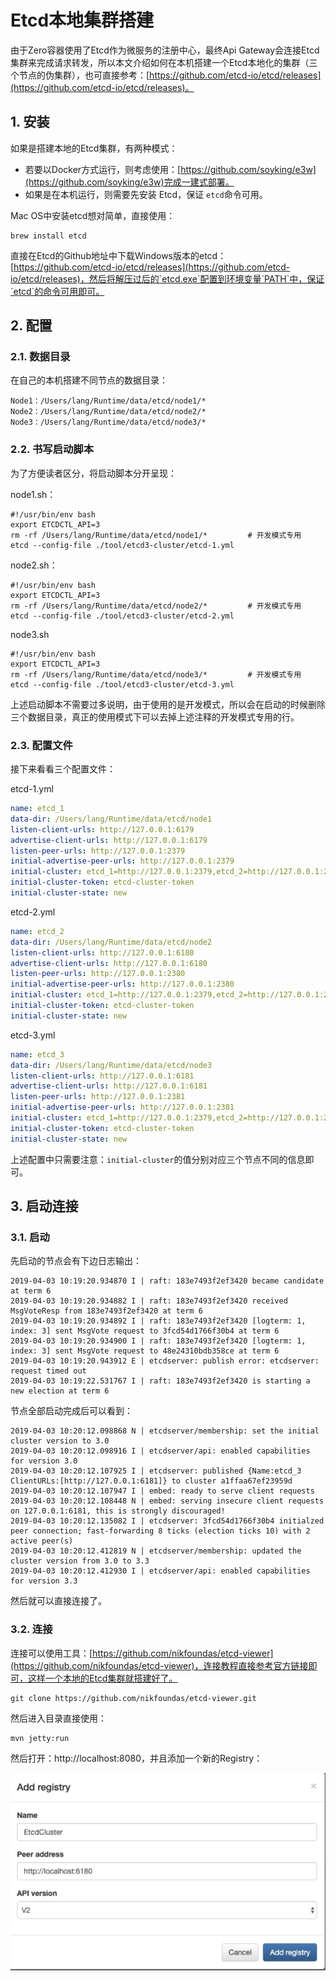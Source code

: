 # Etcd本地集群搭建

由于Zero容器使用了Etcd作为微服务的注册中心，最终Api Gateway会连接Etcd集群来完成请求转发，所以本文介绍如何在本机搭建一个Etcd本地化的集群（三个节点的伪集群），也可直接参考：[https://github.com/etcd-io/etcd/releases](https://github.com/etcd-io/etcd/releases)。

## 1. 安装

如果是搭建本地的Etcd集群，有两种模式：

* 若要以Docker方式运行，则考虑使用：[https://github.com/soyking/e3w](https://github.com/soyking/e3w)完成一建式部署。
* 如果是在本机运行，则需要先安装 Etcd，保证 `etcd`命令可用。

Mac OS中安装etcd想对简单，直接使用：

```shell
brew install etcd
```

直接在Etcd的Github地址中下载Windows版本的etcd：[https://github.com/etcd-io/etcd/releases](https://github.com/etcd-io/etcd/releases)，然后将解压过后的`etcd.exe`配置到环境变量`PATH`中，保证`etcd`的命令可用即可。

## 2. 配置

### 2.1. 数据目录

在自己的本机搭建不同节点的数据目录：

```shell
Node1：/Users/lang/Runtime/data/etcd/node1/*
Node2：/Users/lang/Runtime/data/etcd/node2/*
Node3：/Users/lang/Runtime/data/etcd/node3/*
```

### 2.2. 书写启动脚本

为了方便读者区分，将启动脚本分开呈现：

node1.sh：

```shell
#!/usr/bin/env bash
export ETCDCTL_API=3
rm -rf /Users/lang/Runtime/data/etcd/node1/*         # 开发模式专用
etcd --config-file ./tool/etcd3-cluster/etcd-1.yml
```

node2.sh：

```shell
#!/usr/bin/env bash
export ETCDCTL_API=3
rm -rf /Users/lang/Runtime/data/etcd/node2/*         # 开发模式专用
etcd --config-file ./tool/etcd3-cluster/etcd-2.yml
```

node3.sh

```shell
#!/usr/bin/env bash
export ETCDCTL_API=3
rm -rf /Users/lang/Runtime/data/etcd/node3/*         # 开发模式专用
etcd --config-file ./tool/etcd3-cluster/etcd-3.yml
```

上述启动脚本不需要过多说明，由于使用的是开发模式，所以会在启动的时候删除三个数据目录，真正的使用模式下可以去掉上述注释的开发模式专用的行。

### 2.3. 配置文件

接下来看看三个配置文件：

etcd-1.yml

```yaml
name: etcd_1
data-dir: /Users/lang/Runtime/data/etcd/node1
listen-client-urls: http://127.0.0.1:6179
advertise-client-urls: http://127.0.0.1:6179
listen-peer-urls: http://127.0.0.1:2379
initial-advertise-peer-urls: http://127.0.0.1:2379
initial-cluster: etcd_1=http://127.0.0.1:2379,etcd_2=http://127.0.0.1:2380,etcd_3=http://127.0.0.1:2381
initial-cluster-token: etcd-cluster-token
initial-cluster-state: new
```

etcd-2.yml

```yaml
name: etcd_2
data-dir: /Users/lang/Runtime/data/etcd/node2
listen-client-urls: http://127.0.0.1:6180
advertise-client-urls: http://127.0.0.1:6180
listen-peer-urls: http://127.0.0.1:2380
initial-advertise-peer-urls: http://127.0.0.1:2380
initial-cluster: etcd_1=http://127.0.0.1:2379,etcd_2=http://127.0.0.1:2380,etcd_3=http://127.0.0.1:2381
initial-cluster-token: etcd-cluster-token
initial-cluster-state: new
```

etcd-3.yml

```yaml
name: etcd_3
data-dir: /Users/lang/Runtime/data/etcd/node3
listen-client-urls: http://127.0.0.1:6181
advertise-client-urls: http://127.0.0.1:6181
listen-peer-urls: http://127.0.0.1:2381
initial-advertise-peer-urls: http://127.0.0.1:2381
initial-cluster: etcd_1=http://127.0.0.1:2379,etcd_2=http://127.0.0.1:2380,etcd_3=http://127.0.0.1:2381
initial-cluster-token: etcd-cluster-token
initial-cluster-state: new
```

上述配置中只需要注意：`initial-cluster`的值分别对应三个节点不同的信息即可。

## 3. 启动连接

### 3.1. 启动

先启动的节点会有下边日志输出：

```shell
2019-04-03 10:19:20.934870 I | raft: 183e7493f2ef3420 became candidate at term 6
2019-04-03 10:19:20.934882 I | raft: 183e7493f2ef3420 received MsgVoteResp from 183e7493f2ef3420 at term 6
2019-04-03 10:19:20.934892 I | raft: 183e7493f2ef3420 [logterm: 1, index: 3] sent MsgVote request to 3fcd54d1766f30b4 at term 6
2019-04-03 10:19:20.934900 I | raft: 183e7493f2ef3420 [logterm: 1, index: 3] sent MsgVote request to 48e24310bdb358ce at term 6
2019-04-03 10:19:20.943912 E | etcdserver: publish error: etcdserver: request timed out
2019-04-03 10:19:22.531767 I | raft: 183e7493f2ef3420 is starting a new election at term 6
```

节点全部启动完成后可以看到：

```shell
2019-04-03 10:20:12.098868 N | etcdserver/membership: set the initial cluster version to 3.0
2019-04-03 10:20:12.098916 I | etcdserver/api: enabled capabilities for version 3.0
2019-04-03 10:20:12.107925 I | etcdserver: published {Name:etcd_3 ClientURLs:[http://127.0.0.1:6181]} to cluster a1ffaa67ef23959d
2019-04-03 10:20:12.107947 I | embed: ready to serve client requests
2019-04-03 10:20:12.108448 N | embed: serving insecure client requests on 127.0.0.1:6181, this is strongly discouraged!
2019-04-03 10:20:12.135082 I | etcdserver: 3fcd54d1766f30b4 initialzed peer connection; fast-forwarding 8 ticks (election ticks 10) with 2 active peer(s)
2019-04-03 10:20:12.412819 N | etcdserver/membership: updated the cluster version from 3.0 to 3.3
2019-04-03 10:20:12.412930 I | etcdserver/api: enabled capabilities for version 3.3
```

然后就可以直接连接了。

### 3.2. 连接

连接可以使用工具：[https://github.com/nikfoundas/etcd-viewer](https://github.com/nikfoundas/etcd-viewer)，连接教程直接参考官方链接即可，这样一个本地的Etcd集群就搭建好了。

```shell
git clone https://github.com/nikfoundas/etcd-viewer.git
```

然后进入目录直接使用：

```shell
mvn jetty:run
```

然后打开：http://localhost:8080，并且添加一个新的Registry：

![](/assets/images/eno/004/etcd-registry.png)

